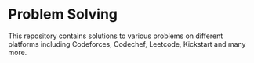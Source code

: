 # Problem Solving

This repository contains solutions to various problems on different platforms including Codeforces, Codechef, Leetcode, Kickstart and many more.